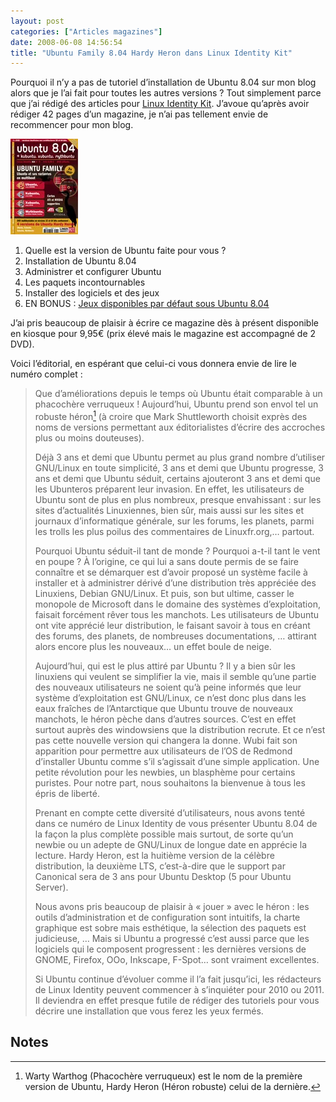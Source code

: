 ```yaml
---
layout: post
categories: ["Articles magazines"]
date: 2008-06-08 14:56:54
title: "Ubuntu Family 8.04 Hardy Heron dans Linux Identity Kit"
---
```


Pourquoi il n’y a pas de tutoriel d’installation de Ubuntu 8.04 sur
mon blog alors que je l’ai fait pour toutes les autres versions ? Tout
simplement parce que j’ai rédigé des articles pour [Linux Identity Kit](http://www.linuxidentity.com/).
J’avoue qu’après avoir rédiger 42 pages d’un magazine, je n’ai pas tellement envie de
recommencer pour mon blog.

[![LI804](/assets/images/articles/LI804_couv_A.webp)](http://www.linuxidentity.com/index.php?name=News&file=article&sid=39)

1.  Quelle est la version de Ubuntu faite pour vous ?
2.  Installation de Ubuntu 8.04
3.  Administrer et configurer Ubuntu
4.  Les paquets incontournables
5.  Installer des logiciels et des jeux
6.  EN BONUS : [Jeux disponibles par défaut sous Ubuntu 8.04](http://www.linuxidentity.com/fr/index.php?name=CmodsDownload&file=index&req=viewsdownload&sid=5&orderby=dateD)

J’ai pris beaucoup de plaisir à écrire ce magazine dès à présent
disponible en kiosque pour 9,95€ (prix élevé mais le magazine est
accompagné de 2 DVD).

Voici l’éditorial, en espérant que celui-ci vous donnera envie de lire
le numéro complet :

> Que d’améliorations depuis le temps où Ubuntu était comparable à un
> phacochère verruqueux ! Aujourd’hui, Ubuntu prend son envol tel un
> robuste héron[^1]
> (à croire que Mark Shuttleworth choisit exprès des noms de versions
> permettant aux éditorialistes d’écrire des accroches plus ou moins
> douteuses).
>
> Déjà 3 ans et demi que Ubuntu permet au plus grand nombre d’utiliser
> GNU/Linux en toute simplicité, 3 ans et demi que Ubuntu progresse, 3
> ans et demi que Ubuntu séduit, certains ajouteront 3 ans et demi que
> les Ubunteros préparent leur invasion. En effet, les utilisateurs de
> Ubuntu sont de plus en plus nombreux, presque envahissant : sur les
> sites d’actualités Linuxiennes, bien sûr, mais aussi sur les sites et
> journaux d’informatique générale, sur les forums, les planets, parmi
> les trolls les plus poilus des commentaires de Linuxfr.org,…
> partout.
>
> Pourquoi Ubuntu séduit-il tant de monde ? Pourquoi a-t-il tant le vent
> en poupe ? À l’origine, ce qui lui a sans doute permis de se faire
> connaître et se démarquer est d’avoir proposé un système facile à
> installer et à administrer dérivé d’une distribution très appréciée
> des Linuxiens, Debian GNU/Linux. Et puis, son but ultime, casser le
> monopole de Microsoft dans le domaine des systèmes d’exploitation,
> faisait forcément rêver tous les manchots. Les utilisateurs de Ubuntu
> ont vite apprécié leur distribution, le faisant savoir à tous en
> créant des forums, des planets, de nombreuses documentations, …
> attirant alors encore plus les nouveaux… un effet boule de neige.
>
> Aujourd’hui, qui est le plus attiré par Ubuntu ? Il y a bien sûr les
> linuxiens qui veulent se simplifier la vie, mais il semble qu’une
> partie des nouveaux utilisateurs ne soient qu’à peine informés que
> leur système d’exploitation est GNU/Linux, ce n’est donc plus dans
> les eaux fraîches de l’Antarctique que Ubuntu trouve de nouveaux
> manchots, le héron pèche dans d’autres sources. C’est en effet
> surtout auprès des windowsiens que la distribution recrute. Et ce
> n’est pas cette nouvelle version qui changera la donne. Wubi fait son
> apparition pour permettre aux utilisateurs de l’OS de Redmond
> d’installer Ubuntu comme s’il s’agissait d’une simple application.
> Une petite révolution pour les newbies, un blasphème pour certains
> puristes. Pour notre part, nous souhaitons la bienvenue à tous les
> épris de liberté.
>
> Prenant en compte cette diversité d’utilisateurs, nous avons tenté
> dans ce numéro de Linux Identity de vous présenter Ubuntu 8.04 de la
> façon la plus complète possible mais surtout, de sorte qu’un newbie
> ou un adepte de GNU/Linux de longue date en apprécie la lecture. Hardy
> Heron, est la huitième version de la célèbre distribution, la deuxième
> LTS, c’est-à-dire que le support par Canonical sera de 3 ans pour
> Ubuntu Desktop (5 pour Ubuntu Server).
>
> Nous avons pris beaucoup de plaisir à « jouer » avec le héron : les
> outils d’administration et de configuration sont intuitifs, la charte
> graphique est sobre mais esthétique, la sélection des paquets est
> judicieuse, … Mais si Ubuntu a progressé c’est aussi parce que les
> logiciels qui le composent progressent : les dernières versions de
> GNOME, Firefox, OOo, Inkscape, F-Spot… sont vraiment excellentes.
>
> Si Ubuntu continue d’évoluer comme il l’a fait jusqu’ici, les
> rédacteurs de Linux Identity peuvent commencer à s’inquiéter pour
> 2010 ou 2011. Il deviendra en effet presque futile de rédiger des
> tutoriels pour vous décrire une installation que vous ferez les yeux
> fermés.

## Notes

[^1]: Warty Warthog (Phacochère verruqueux) est le nom de la première version de Ubuntu, Hardy Heron (Héron robuste) celui de la dernière.
